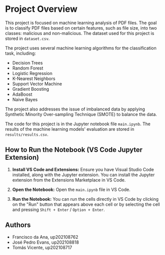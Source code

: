 # Project Overview

This project is focused on machine learning analysis of PDF files. The goal is to classify PDF files based on certain features, such as file size, into two classes: malicious and non-malicious. The dataset used for this project is stored in `dataset.csv`.

The project uses several machine learning algorithms for the classification task, including:

- Decision Trees
- Random Forest
- Logistic Regression
- K-Nearest Neighbors
- Support Vector Machine
- Gradient Boosting
- AdaBoost
- Naive Bayes

The project also addresses the issue of imbalanced data by applying Synthetic Minority Over-sampling Technique (SMOTE) to balance the data.

The code for this project is in the Jupyter notebook file `main.ipynb`. The results of the machine learning models' evaluation are stored in `results/results.csv`.

## How to Run the Notebook (VS Code Jupyter Extension)

1. **Install VS Code and Extensions:**
    Ensure you have Visual Studio Code installed, along with the Jupyter extension. You can install the Jupyter extension from the Extensions Marketplace in VS Code.

2. **Open the Notebook:**
    Open the `main.ipynb` file in VS Code.

3. **Run the Notebook:**
    You can run the cells directly in VS Code by clicking on the "Run" button that appears above each cell or by selecting the cell and pressing `Shift + Enter` / `Option + Enter`.

## Authors

- Francisco da Ana, up202108762
- José Pedro Evans, up202108818
- Tomás Vicente, up202108717
